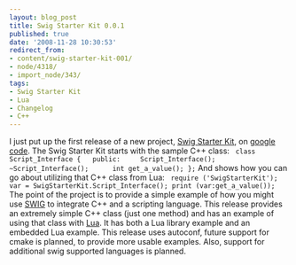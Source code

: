 ```yaml
---
layout: blog_post
title: Swig Starter Kit 0.0.1
published: true
date: '2008-11-28 10:30:53'
redirect_from:
- content/swig-starter-kit-001/
- node/4318/
- import_node/343/
tags:
- Swig Starter Kit
- Lua
- Changelog
- C++
---
```


I just put up the first release of a new project, [Swig Starter Kit](http://swigstarterkit.googlecode.com), on [google code](http://code.google.com). The Swig Starter Kit starts with the sample C++ class: ` class Script_Interface {   public:     Script_Interface();     ~Script_Interface();      int get_a_value(); };`
And shows how you can go about utilizing that C++ class from Lua: ` require ('SwigStarterKit');  var = SwigStarterKit.Script_Interface(); print (var:get_a_value());`
The point of the project is to provide a simple example of how you might use [SWIG](http://www.swig.org) to integrate C++ and a scripting language. This release provides an extremely simple C++ class (just one method) and has an example of using that class with [Lua](http://www.lua.org). It has both a Lua library example and an embedded Lua example. This release uses autoconf, future support for cmake is planned, to provide more usable examples. Also, support for additional swig supported languages is planned.
